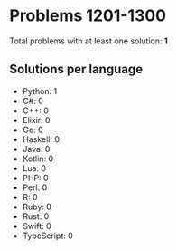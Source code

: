 # Problems 1201-1300

Total problems with at least one solution: **1**

## Solutions per language

- Python: 1
- C#: 0
- C++: 0
- Elixir: 0
- Go: 0
- Haskell: 0
- Java: 0
- Kotlin: 0
- Lua: 0
- PHP: 0
- Perl: 0
- R: 0
- Ruby: 0
- Rust: 0
- Swift: 0
- TypeScript: 0
